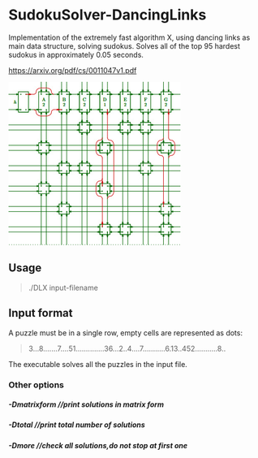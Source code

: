 # SudokuSolver-DancingLinks
Implementation of the extremely fast algorithm X, using dancing links as main data structure, solving sudokus.
Solves all of the top 95 hardest sudokus in  approximately 0.05 seconds.

https://arxiv.org/pdf/cs/0011047v1.pdf

![Links](https://raw.githubusercontent.com/BNandor/SudokuSolver-DancingLinks/master/img/links.jpg)

## Usage
>./DLX input-filename

## Input format

A puzzle must be in a single row, empty cells are represented as dots:

>3...8.......7....51..............36...2..4....7...........6.13..452...........8..



The executable solves all the puzzles in the input file.

### Other options
##### -Dmatrixform //print solutions in matrix form
##### -Dtotal //print total number of solutions
##### -Dmore //check all solutions,do not stop at first one

